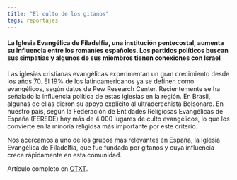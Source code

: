 ```yaml
---
title: "El culto de los gitanos"
tags: reportajes
---
```

#### La Iglesia Evangélica de Filadelfia, una institución pentecostal, aumenta su influencia entre los romaníes españoles. Los partidos políticos buscan sus simpatías y algunos de sus miembros tienen conexiones con Israel

Las iglesias cristianas evangélicas experimentan un gran crecimiento desde los años 70. El 19% de los latinoamericanos ya se definen como evangélicos, según datos de Pew Research Center. Recientemente se ha señalado la influencia política de estas iglesias en la región. En Brasil, algunas de ellas dieron su apoyo explícito al ultraderechista Bolsonaro. En nuestro país, según la Federación de Entidades Religiosas Evangélicas de España (FEREDE) hay más de 4.000 lugares de culto evangélicos, lo que los convierte en la minoría religiosa más importante por este criterio.

Nos acercamos a uno de los grupos más relevantes en España, la Iglesia Evangélica de Filadelfia, que fue fundada por gitanos y cuya influencia crece rápidamente en esta comunidad.

Artículo completo en [CTXT](https://ctxt.es/es/20190417/Politica/25671/gitanos-iglesia-evangelica-de-filadelfia-israel-madrid-elena-de-sus.htm).
